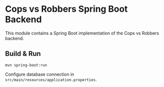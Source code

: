 # Cops vs Robbers Spring Boot Backend

This module contains a Spring Boot implementation of the Cops vs Robbers backend.

## Build & Run

```
mvn spring-boot:run
```

Configure database connection in `src/main/resources/application.properties`.
